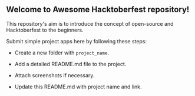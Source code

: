 ## Welcome to Awesome Hacktoberfest repository!

This repository's aim is to introduce the concept of open-source and Hacktoberfest to the beginners. 

Submit simple project apps here by following these steps:

* Create a new folder with `project_name`.

* Add a detailed README.md file to the project.

* Attach screenshots if necessary.

* Update this README.md with project name and link.
